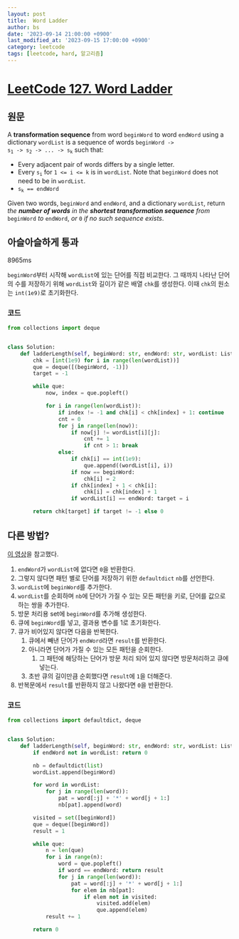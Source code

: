 ```yaml
---
layout: post
title:  Word Ladder
author: bs
date: '2023-09-14 21:00:00 +0900'
last_modified_at: '2023-09-15 17:00:00 +0900'
category: leetcode
tags: [leetcode, hard, 알고리즘]
---
```


# [LeetCode 127. Word Ladder](https://leetcode.com/problems/word-ladder/)

## 원문
A **transformation sequence** from word `beginWord` to word `endWord` using a dictionary `wordList` is a sequence of words <code>beginWord -> s<sub>1</sub> -> s<sub>2</sub> -> ... -> s<sub>k</sub></code> such that:

- Every adjacent pair of words differs by a single letter.
- Every <code>s<sub>i</sub></code> for `1 <= i <= k` is in `wordList`. Note that `beginWord` does not need to be in `wordList`.
- <code>s<sub>k</sub> == endWord</code>

Given two words, `beginWord` and `endWord`, and a dictionary `wordList`, return *the **number of words** in the **shortest transformation sequence** from* `beginWord` *to* `endWord`, *or* `0` *if no such sequence exists*.

## 아슬아슬하게 통과
8965ms

`beginWord`부터 시작해 `wordList`에 있는 단어를 직접 비교한다. 그 때까지 나타난 단어의 수를 저장하기 위해 `wordList`와 길이가 같은 배열 `chk`를 생성한다. 이때 `chk`의 원소는 `int(1e9)`로 초기화한다.

### 코드
```python
from collections import deque


class Solution:
    def ladderLength(self, beginWord: str, endWord: str, wordList: List[str]) -> int:
        chk = [int(1e9) for i in range(len(wordList))]
        que = deque([(beginWord, -1)])
        target = -1

        while que:
            now, index = que.popleft()

            for i in range(len(wordList)):
                if index != -1 and chk[i] < chk[index] + 1: continue
                cnt = 0
                for j in range(len(now)):
                    if now[j] != wordList[i][j]:
                        cnt += 1
                        if cnt > 1: break
                else:
                    if chk[i] == int(1e9):
                        que.append((wordList[i], i))
                    if now == beginWord:
                        chk[i] = 2
                    if chk[index] + 1 < chk[i]:
                        chk[i] = chk[index] + 1
                    if wordList[i] == endWord: target = i

        return chk[target] if target != -1 else 0
```

## 다른 방법?
[이 영상](https://www.youtube.com/watch?v=h9iTnkgv05E)을 참고했다.

1. `endWord`가 `wordList`에 없다면 `0`을 반환한다.
2. 그렇지 않다면 패턴 별로 단어를 저장하기 위한 `defaultdict` `nb`를 선언한다.
3. `wordList`에 `beginWord`를 추가한다.
4. `wordList`를 순회하며 `nb`에 단어가 가질 수 있는 모든 패턴을 키로, 단어를 값으로 하는 쌍을 추가한다.
5. 방문 처리용 set에 `beginWord`를 추가해 생성한다.
6. 큐에 `beginWord`를 넣고, 결과용 변수를 1로 초기화한다.
7. 큐가 비어있지 않다면 다음을 반복한다.
    1. 큐에서 빼낸 단어가 `endWord`라면 `result`를 반환한다.
    2. 아니라면 단어가 가질 수 있는 모든 패턴을 순회한다.
        1. 그 패턴에 해당하는 단어가 방문 처리 되어 있지 않다면 방문처리하고 큐에 넣는다.
    3. 초반 큐의 길이만큼 순회했다면 `result`에 `1`을 더해준다.
8. 반복문에서 `result`를 반환하지 않고 나왔다면 `0`을 반환한다.

### 코드
```python
from collections import defaultdict, deque


class Solution:
    def ladderLength(self, beginWord: str, endWord: str, wordList: List[str]) -> int:
        if endWord not in wordList: return 0

        nb = defaultdict(list)
        wordList.append(beginWord)

        for word in wordList:
            for j in range(len(word)):
                pat = word[:j] + '*' + word[j + 1:]
                nb[pat].append(word)

        visited = set([beginWord])
        que = deque([beginWord])
        result = 1

        while que:
            n = len(que)
            for i in range(n):
                word = que.popleft()
                if word == endWord: return result
                for j in range(len(word)):
                    pat = word[:j] + '*' + word[j + 1:]
                    for elem in nb[pat]:
                        if elem not in visited:
                            visited.add(elem)
                            que.append(elem)
            result += 1

        return 0
```